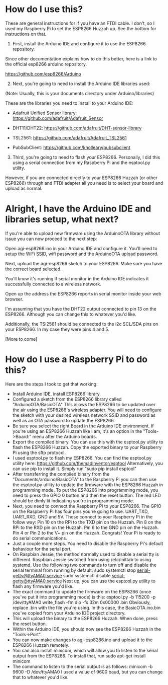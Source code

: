 # How do I use this?

 These are general instructions for if you have an FTDI cable. I don't, so I used my
 Raspberry Pi to set the ESP8266 Huzzah up. See the bottom for instructions on that.
 
 1. First, install the Arduino IDE and configure it to use the ESP8266 repository.

 Since other documentation explains how to do this better, here is a link to the
 official esp8266 arduino repository.

 https://github.com/esp8266/Arduino

 2. Next, you're going to need to install the Arduino IDE libraries used:

 (Note: Usually, this is your documents directory under Arduino/libraries)

 These are the libraries you need to install to your Arduino IDE:

 - Adafruit Unified Sensor library: https://github.com/adafruit/Adafruit_Sensor

 - DHT11/DHT22: https://github.com/adafruit/DHT-sensor-library

 - TSL2561: https://github.com/adafruit/Adafruit_TSL2561

 - PubSubClient: https://github.com/knolleary/pubsubclient

 3. Third, you're going to need to flash your ESP8266. Personally, I did this using a
 serial connection from my Raspberry Pi and the esptool.py utility.

 However, if you are connected directly to your ESP8266 Huzzah (or other ESP8266) through
 and FTDI adapter all you need is to select your board and upload as normal.

# Alright, I have the Arduino IDE and libraries setup, what next?
 If you're able to upload new firmware using the ArduinoOTA library without issue you can
 now proceed to the next step:

 Open agi-esp8266.ino in your Arduino IDE and configure it. You'll need to setup the WiFi
 SSID, wifi password and the ArduinoOTA upload password.

 Next, upload the agi-esp8266 sketch to your ESP8266. Make sure you have the correct board
 selected.

 You'll know it's running if serial monitor in the Arduino IDE indicates it successfully
 connected to a wireless network.

 Open up the address the ESP8266 reports in serial monitor inside your web browser.

 I'm assuming that you have the DHT22 output connected to pin 13 on the ESP8266. Although
 you can change this to whatever you'd like.

 Additionally, the TSl2561 should be connected to the i2c SCL/SDA pins on your ESP8266. In my
 case they were pins 4 and 5. 

 [More to come]

# How do I use a Raspberry Pi to do this?
 Here are the steps I took to get that working:
  - Install Arduino IDE, install ESP8266 library.
  - Configured a sketch from the ESP8266 library called "ArduinoOTA/BasicOTA"
    This allows the ESP8266 to be updated over the air using the ESP8266's wireless adapter.
    You will need to configure the sketch with your desired wireless network SSID and password
    as well as an OTA password to update the ESP8266.
  - Be sure you select the right Board in the Arduino IDE environment. If you're using an ESP8266
    Huzzah like I am, it's an option in the "Tools->Board:" menu after the Arduino boards.
  - Export the compiled binary. You can use this with the esptool.py utility to flash the
    ESP8266 Huzzah. Copy the exported binary to your Raspberry Pi using the sftp protocol.
  - I used esptool.py to flash my ESP8266. You can find the esptool.py utility here:
    https://github.com/themadinventor/esptool
    Alternatively, you can use pip to install it.
    Simply run "sudo pip install esptool"
  - After transferring the compiled binary from the "Documents/arduino/BasicOTA" to the Raspberry Pi
    you can then use the esptool.py utility to update the firmware with the ESP8266 Huzzah in
    programming mode. To put the ESP8266 into programming mode, you need to press the GPIO 0
    button and then the reset button. The red LED should be dimly lit indicating you're in programming
    mode.
  - Next, you need to connect the Raspberry Pi to your ESP8266. The GPIO on the Raspberry Pi has four
    pins you're going to use. UART_TXD, UART_RXD, GND and 5V. These connect to your Raspberry Pi in the
    follow way:
    Pin 10 on the RPi to the TXD pin on the Huzzah.
    Pin 8 on the RPi to the RXD pin on the Huzzah.
    Pin 6 to the GND pin on the Huzzah.
    Pin 4 or Pin 2 to the V+ pin on the Huzzah.
    Congrats! Your Pi is ready to do serial communications.
  - Just a couple more steps. You need to disable the Raspberry Pi's default behaviour for the serial port.
  - On Raspbian Jessie, the method normally used to disable a serial tty is different.
    Raspbian Jessie switched from using /etc/inittab to using systemd.
    Use the following two commands to turn off and disable the serial terminal from running by default.
    sudo systemctl stop serial-getty@ttyAMA0.service
    sudo systemctl disable serial-getty@ttyAMA0.service
    Next up, you can use the esptool.py utility to flash any firmware you'd like.    
  - The exact command to update the firmware on the ESP8266 (once you've put it into programming mode) is this:
     esptool.py -b 115200 -p /dev/ttyAMA0 write_flash -fm dio -fs 32m 0x00000 <file>.bin
    Obviously, replace <file>.bin with the file you're using. In this case, the BasicOTA.ino.bin you've copied
    from your Arduino IDE project directory.
  - This will upload the binary to the ESP8266 Huzzah. When done, press the reset button.
  - Within the Arduino IDE, you should now see the ESP8266 Huzzah in the "Tools->Port".
  - You can now make changes to agi-esp8266.ino and upload it to the ESP8266 Huzzah remotely.
  - You can also install minicom, which will allow you to listen to the serial output from the ESP8266.
    To install that, run sudo apt-get install minicom
  - The command to listen to the serial output is as follows:
    minicom -b 9600 -D /dev/ttyAMA0
    I used a value of 9600 baud, but you can change that to whatever you'd like.
